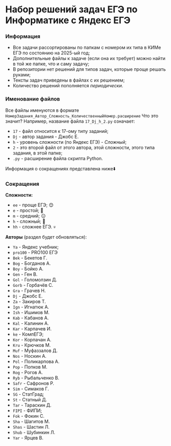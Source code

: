 # Набор решений задач ЕГЭ по Информатике с Яндекс ЕГЭ
### Информация
- Все задачи рассортированы по папкам с номером их типа в КИМе ЕГЭ по состоянию на 2025-ый год;
- Дополнительные файлы к задаче (если она их требует) можно найти в той же папке, что и саму задачу;
- В репозитории нет решений для типов задач, которые проще решать руками;
- Тексты задач приведены в файлах с их решением;
- Количество решений пополняется *периодически*.
### Именование файлов
Все файлы именуются в формате `НомерЗадания_Автор_Сложность_КоличественныйНомер.расширение` Что это значит?
Например, название файла `17_Dj_h_2.py` означает:
- `17`  - файл относится к 17-ому типу заданий;
- `Dj`  - автор задания - Джобс Е.
- `h`   - уровень сложности (по Яндекс ЕГЭ) - *Сложный*;
- `2`   - это второй файл от этого автора, этой сложности, этого типа задания, в этой папке;
- `.py` - расширение файла скрипта Python.

Информация о сокращениях представлена ниже⬇️
### Сокращения
**Сложности:**
- `ee`  - проще ЕГЭ;    😊
- `e`   - простой;      🙂
- `m`   - средний;      😐
- `h`   - сложный;      👿
- `hh`  - сложнее ЕГЭ.  💀

**Авторы** (раздел будет обновляться):
- `Ya`      - Яндекс учебник;
- `pro100`  - PRO100 ЕГЭ
- `Bek`     - Бекетов Г.
- `Bog`     - Богданов А.
- `Boy`     - Бойко А.
- `Gen`     - Ген В.
- `Gol`     - Голомолзин Д.
- `Gorb`    - Горбачёв С.
- `Gra`     - Грачев Н.
- `Dj`      - Джобс Е.
- `Za`      - Закиров Т.
- `Ign`     - Игнатюк А.
- `Ish`     - Ишимов М.
- `Kab`     - Кабанов А.
- `Kal`     - Калинин А.
- `Kar`     - Карпачев И.
- `ke`      - КомпЕГЭ;
- `Kor`     - Корпачан А.
- `Kru`     - Крючков М.
- `Muf`     - Муфаззалов Д.
- `Nos`     - Носкин А.
- `Pol`     - Поликарпова А.
- `Pop`     - Попков М.
- `Rog`     - Рогов А.
- `Ryb`     - Рыбальченко В.
- `Safr`    - Сафронов Р.
- `Sim`     - Симаков Г.
- `SG`      - СтатГрад;
- `St`      - Статный Д.
- `Tar`     - Тараскин Д.
- `FIPI`    - ФИПИ;
- `Fok`     - Фокин С.
- `Sha`     - Шагитов М.
- `Shas`    - Шастин Л.
- `Shub`    - Шубинкин Л.
- `Yar`     - Ярцев В.
